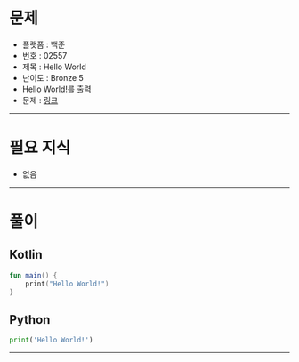 # 문제
- 플랫폼 : 백준
- 번호 : 02557
- 제목 : Hello World
- 난이도 : Bronze 5
- Hello World!를 출력
- 문제 : <a href="https://www.acmicpc.net/problem/2557" target="_blank">링크</a>

---

# 필요 지식
- 없음

---

# 풀이
## Kotlin
```kotlin
fun main() {
    print("Hello World!")
}
```

## Python
```python
print('Hello World!')

```

---
